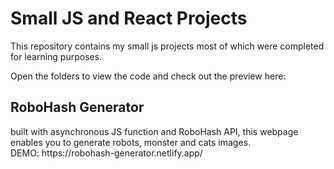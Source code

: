 # Small JS and React Projects
 
This repository contains my small js projects most of which were completed for learning purposes. 

Open the folders to view the code and check out the preview here: 

<h2>RoboHash Generator</h2>
built with asynchronous JS function and RoboHash API, this webpage enables you to generate robots, monster and cats images. 
<br>DEMO: https://robohash-generator.netlify.app/ 


